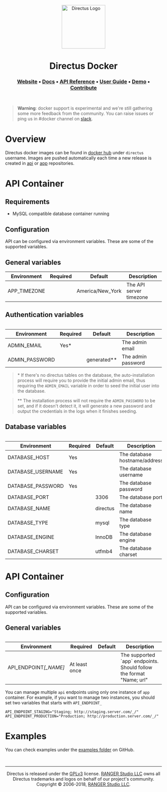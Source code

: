 <p align="center">
  <a href="https://directus.io" target="_blank" rel="noopener noreferrer">
    <img src="https://user-images.githubusercontent.com/522079/43096167-3a1b1118-8e86-11e8-9fb2-7b4e3b1368bc.png" width="140" alt="Directus Logo"/>
  </a>
</p>

<h1 align="center">
  Directus Docker
</h1>

<h3 align="center">
  <a href="https://directus.io">Website</a> •
  <a href="https://docs.directus.io">Docs</a> •
  <a href="https://docs.directus.io/api/reference.html">API Reference</a> •
  <a href="https://docs.directus.io/app/user-guide.html">User Guide</a> •
  <a href="https://directus.app">Demo</a> •
  <a href="https://docs.directus.io/supporting-directus.html">Contribute</a>
</h3>

<p>&nbsp;</p>

> **Warning**: docker support is experimental and we're still gathering some more feedback from the community. You can raise issues or ping us in #docker channel on [slack](https://slack.getdirectus.com/).

# Overview

Directus docker images can be found in [docker hub](https://hub.docker.com/r/directus/) under `directus` username. Images are pushed automatically each time a new release is created in [api](https://github.com/directus/api) or [app](https://github.com/directus/app) repositories.

# API Container

## Requirements

- MySQL compatible database container running

## Configuration

API can be configured via environment variables. These are some of the supported variables.

## General variables

<table>
  <thead>
    <tr>
      <th>Environment</th>
      <th>Required</th>
      <th>Default</th>
      <th>Description</th>
    </tr>
  </thead>
  <tbody>
    <tr>
      <td>APP_TIMEZONE</td>
      <td>&nbsp;</td>
      <td>America/New_York</td>
      <td>The API server timezone</td>
    </tr>
  </tbody>
<table>

## Authentication variables

<table>
  <thead>
    <tr>
      <th>Environment</th>
      <th>Required</th>
      <th>Default</th>
      <th>Description</th>
    </tr>
  </thead>
  <tbody>
    <tr>
      <td>ADMIN_EMAIL</td>
      <td>Yes*</td>
      <td>&nbsp;</td>
      <td>The admin email</td>
    </tr>
    <tr>
      <td>ADMIN_PASSWORD</td>
      <td>&nbsp;</td>
      <td>generated**</td>
      <td>The admin password</td>
    </tr>
  </tbody>
<table>

> \* If there's no directus tables on the database, the auto-installation process will require you to provide the initial admin email, thus requiring the `ADMIN_EMAIL` variable in order to seed the initial user into the database.

> \*\* The installation process will not require the `ADMIN_PASSWORD` to be set, and if it doesn't detect it, it will generate a new password and output the credentials in the logs when it finishes seeding.

## Database variables

<table>
  <thead>
    <tr>
      <th>Environment</th>
      <th>Required</th>
      <th>Default</th>
      <th>Description</th>
    </tr>
  </thead>
  <tbody>
    <tr>
      <td>DATABASE_HOST</td>
      <td>Yes</td>
      <td>&nbsp;</td>
      <td>The database hostname/address</td>
    </tr>
    <tr>
      <td>DATABASE_USERNAME</td>
      <td>Yes</td>
      <td>&nbsp;</td>
      <td>The database username</td>
    </tr>
    <tr>
      <td>DATABASE_PASSWORD</td>
      <td>Yes</td>
      <td>&nbsp;</td>
      <td>The database password</td>
    </tr>
    <tr>
      <td>DATABASE_PORT</td>
      <td>&nbsp;</td>
      <td>3306</td>
      <td>The database port</td>
    </tr>
    <tr>
      <td>DATABASE_NAME</td>
      <td>&nbsp;</td>
      <td>directus</td>
      <td>The database name</td>
    </tr>
    <tr>
      <td>DATABASE_TYPE</td>
      <td>&nbsp;</td>
      <td>mysql</td>
      <td>The database type</td>
    </tr>
    <tr>
      <td>DATABASE_ENGINE</td>
      <td>&nbsp;</td>
      <td>InnoDB</td>
      <td>The database engine</td>
    </tr>
    <tr>
      <td>DATABASE_CHARSET</td>
      <td>&nbsp;</td>
      <td>utfmb4</td>
      <td>The database charset</td>
    </tr>
  </tbody>
<table>

# API Container

## Configuration

API can be configured via environment variables. These are some of the supported variables.

## General variables

<table>
  <thead>
    <tr>
      <th>Environment</th>
      <th>Required</th>
      <th>Default</th>
      <th>Description</th>
    </tr>
  </thead>
  <tbody>
    <tr>
      <td>API_ENDPOINT<i>[_NAME]</i></td>
      <td>At least once</td>
      <td>&nbsp;</td>
      <td>
        The supported `app` endpoints.<br/>
        Should follow the format "Name; url"
      </td>
    </tr>
  </tbody>
<table>

You can manage multiple `api` endpoints using only one instance of `app` container. For example, if you want to manage two instances, you should set two variables that starts with `API_ENDPOINT_`

```
API_ENDPOINT_STAGING="Staging; http://staging.server.com/_/"
API_ENDPOINT_PRODUCTION="Production; http://production.server.com/_/"
```

# Examples

You can check examples under the [examples folder](https://github.com/directus/docker/tree/master/examples) on GitHub.

<p>&nbsp;</p>

----

<p align="center">
  Directus is released under the <a href="http://www.gnu.org/copyleft/gpl.html">GPLv3</a> license. <a href="http://rangerstudio.com">RANGER Studio LLC</a> owns all Directus trademarks and logos on behalf of our project's community. Copyright © 2006-2018, <a href="http://rangerstudio.com">RANGER Studio LLC</a>.
</p>
